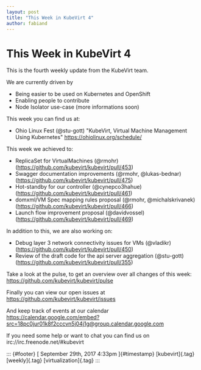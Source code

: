 ```yaml
---
layout: post
title: "This Week in KubeVirt 4"
author: fabiand
---
```



This Week in KubeVirt 4
=======================

This is the fourth weekly update from the KubeVirt team.

We are currently driven by

-   Being easier to be used on Kubernetes and OpenShift
-   Enabling people to contribute
-   Node Isolator use-case (more informations soon)

This week you can find us at:

-   Ohio Linux Fest (\@stu-gott) "KubeVirt, Virtual Machine Management
    Using Kubernetes" <https://ohiolinux.org/schedule/>

This week we achieved to:

-   ReplicaSet for VirtualMachines (\@rmohr)
    (<https://github.com/kubevirt/kubevirt/pull/453>)
-   Swagger documentation improvements (\@rmohr, \@lukas-bednar)
    (<https://github.com/kubevirt/kubevirt/pull/475>)
-   Hot-standby for our controller (\@cynepco3hahue)
    (<https://github.com/kubevirt/kubevirt/pull/461>)
-   domxml/VM Spec mapping rules proposal (\@rmohr, \@michalskrivanek)
    (<https://github.com/kubevirt/kubevirt/pull/466>)
-   Launch flow improvement proposal (\@davidvossel)
    (<https://github.com/kubevirt/kubevirt/pull/469>)

In addition to this, we are also working on:

-   Debug layer 3 network connectivity issues for VMs (\@vladikr)
    (<https://github.com/kubevirt/kubevirt/pull/450>)
-   Review of the draft code for the api server aggregation (\@stu-gott)
    (<https://github.com/kubevirt/kubevirt/pull/355>)

Take a look at the pulse, to get an overview over all changes of this
week: <https://github.com/kubevirt/kubevirt/pulse>

Finally you can view our open issues at
<https://github.com/kubevirt/kubevirt/issues>

And keep track of events at our calendar
<https://calendar.google.com/embed?src=18pc0jur01k8f2cccvn5j04j1g@group.calendar.google.com>

If you need some help or want to chat you can find us on
irc://irc.freenode.net/\#kubevirt

::: {#footer}
[ September 29th, 2017 4:33pm ]{#timestamp} [kubevirt]{.tag}
[weekly]{.tag} [virtualization]{.tag}
:::
